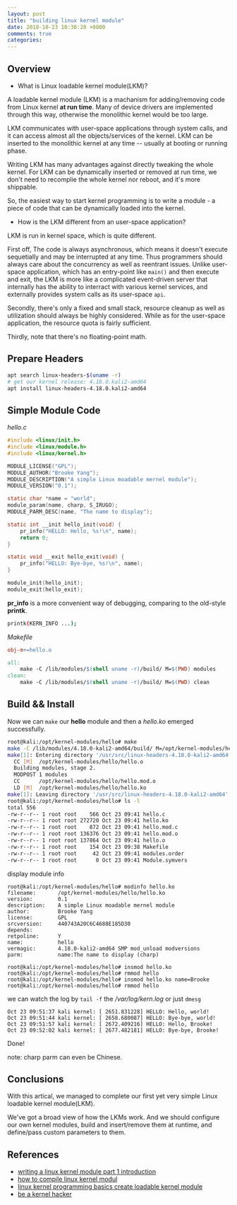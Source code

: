 ```yaml
---
layout: post
title: "building linux kernel module"
date: 2018-10-23 10:30:28 +0800
comments: true
categories: 
---
```



## Overview
- What is Linux loadable kernel module(LKM)?

A loadable kernel module (LKM) is a machanism for adding/removing code from Linux kernel **at run time**.
Many of device drivers are implemented through this way, otherwise the monolithic kernel would be too large.

LKM communicates with user-space applications through system calls, and it can access almost all the objects/services of the kernel.
LKM can be inserted to the monolithic kernel at any time -- usually at booting or running phase.

Writing LKM has many advantages against directly tweaking the whole kernel. For LKM can be dynamically inserted or removed at run time, we don't need to recomplie the whole kernel nor reboot, and it's more shippable.

So, the easiest way to start kernel programming is to write a module - a piece of code that can be dynamically loaded into the kernel.

- How is the LKM different from an user-space application?

LKM is run in kernel space, which is quite different.

First off, The code is always asynchronous, which means it doesn't execute sequetially and may be interrupted at any time. Thus programmers should always care about the concurrency as well as reentrant issues. Unlike user-space application, which has an entry-point like `main()` and then execute and exit, the LKM is more like a complicated event-driven server that internally has the ability to interract with various kernel services, and externally provides system calls as its user-space `api`. 

Secondly, there's only a fixed and small stack, resource cleanup as well as utilization should always be highly considered. While as for the user-space application, the resource quota is fairly sufficient.

Thirdly, note that there's no floating-point math.


## Prepare Headers
```sh
apt search linux-headers-$(uname -r)
# get our kernel release: 4.18.0.kali2-amd64
apt install linux-headers-4.18.0.kali2-amd64
```

## Simple Module Code

*hello.c*
```c
#include <linux/init.h>
#include <linux/module.h>
#include <linux/kernel.h>

MODULE_LICENSE("GPL");
MODULE_AUTHOR("Brooke Yang");
MODULE_DESCRIPTION("A simple Linux moadable mernel module");
MODULE_VERSION("0.1");

static char *name = "world";
module_param(name, charp, S_IRUGO);
MODULE_PARM_DESC(name, "The name to display");

static int __init hello_init(void) {
	pr_info("HELLO: Hello, %s!\n", name);
	return 0;
}

static void __exit hello_exit(void) {
	pr_info("HELLO: Bye-bye, %s!\n", name);
}

module_init(hello_init);
module_exit(hello_exit);
```

**pr_info** is a more convenient way of debugging, comparing to the old-style **printk**.
```sh
printk(KERN_INFO ...);  
```

*Makefile*
```makefile
obj-m+=hello.o

all:
	make -C /lib/modules/$(shell uname -r)/build/ M=$(PWD) modules
clean:
	make -C /lib/modules/$(shell uname -r)/build/ M=$(PWD) clean
```

## Build && Install
Now we can `make` our **hello** module and then a *hello.ko* emerged successfully.
```sh
root@kali:/opt/kernel-modules/hello# make 
make -C /lib/modules/4.18.0-kali2-amd64/build/ M=/opt/kernel-modules/hello modules
make[1]: Entering directory '/usr/src/linux-headers-4.18.0-kali2-amd64'
  CC [M]  /opt/kernel-modules/hello/hello.o
  Building modules, stage 2.
  MODPOST 1 modules
  CC      /opt/kernel-modules/hello/hello.mod.o
  LD [M]  /opt/kernel-modules/hello/hello.ko
make[1]: Leaving directory '/usr/src/linux-headers-4.18.0-kali2-amd64'
root@kali:/opt/kernel-modules/hello# ls -l
total 556
-rw-r--r-- 1 root root    566 Oct 23 09:41 hello.c
-rw-r--r-- 1 root root 272720 Oct 23 09:41 hello.ko
-rw-r--r-- 1 root root    872 Oct 23 09:41 hello.mod.c
-rw-r--r-- 1 root root 136376 Oct 23 09:41 hello.mod.o
-rw-r--r-- 1 root root 137864 Oct 23 09:41 hello.o
-rw-r--r-- 1 root root    154 Oct 23 09:38 Makefile
-rw-r--r-- 1 root root     42 Oct 23 09:41 modules.order
-rw-r--r-- 1 root root      0 Oct 23 09:41 Module.symvers
```

display module info
```
root@kali:/opt/kernel-modules/hello# modinfo hello.ko
filename:       /opt/kernel-modules/hello/hello.ko
version:        0.1
description:    A simple Linux moadable mernel module
author:         Brooke Yang
license:        GPL
srcversion:     440743A20C6C4688E185D30
depends:        
retpoline:      Y
name:           hello
vermagic:       4.18.0-kali2-amd64 SMP mod_unload modversions 
parm:           name:The name to display (charp)
```


```
root@kali:/opt/kernel-modules/hello# insmod hello.ko
root@kali:/opt/kernel-modules/hello# rmmod hello
root@kali:/opt/kernel-modules/hello# insmod hello.ko name=Brooke
root@kali:/opt/kernel-modules/hello# rmmod hello
```


we can watch the log by `tail -f` the */var/log/kern.log* or just `dmesg`
```
Oct 23 09:51:37 kali kernel: [ 2651.831228] HELLO: Hello, world!
Oct 23 09:51:44 kali kernel: [ 2658.680087] HELLO: Bye-bye, world!
Oct 23 09:51:57 kali kernel: [ 2672.409216] HELLO: Hello, Brooke!
Oct 23 09:52:02 kali kernel: [ 2677.482181] HELLO: Bye-bye, Brooke!
```
Done!

note: charp parm can even be Chinese.

## Conclusions

With this artical, we managed to complete our first yet very simple Linux loadable kernel module(LKM).

We've got a broad view of how the LKMs work. And we should configure our own kernel modules, build and insert/remove them at runtime, and define/pass custom parameters to them.


## References
- [writing a linux kernel module part 1 introduction](http://derekmolloy.ie/writing-a-linux-kernel-module-part-1-introduction/)
- [how to compile linux kernel modul](https://qnaplus.com/how-to-compile-linux-kernel-module/)
- [linux kernel programming basics create loadable kernel module](https://qnaplus.com/linux-kernel-programming-basics-create-loadable-kernel-module/)
- [be a kernel hacker](https://www.linuxvoice.com/be-a-kernel-hacker/)
